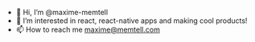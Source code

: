 - 👋 Hi, I’m @maxime-memtell
- 👀 I’m interested in react, react-native apps and making cool products!
- 📫 How to reach me maxime@memtell.com

<!---
maxime-memtell/maxime-memtell is a ✨ special ✨ repository because its `README.md` (this file) appears on your GitHub profile.
You can click the Preview link to take a look at your changes.
--->
